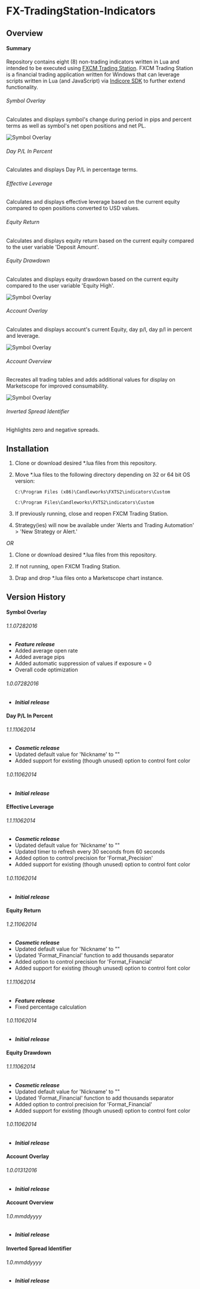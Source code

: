 # FX-TradingStation-Indicators

## Overview
#### Summary
Repository contains eight (8) non-trading indicators written in Lua and intended to be executed using [FXCM Trading Station](https://www.fxcm.com/uk/platforms/trading-station/innovative-platform/). FXCM Trading Station is a financial trading application written for Windows that can leverage scripts written in Lua (and JavaScript) via [Indicore SDK](http://www.fxcodebase.com/bin/products/IndicoreSDK/3.3.0/help/Lua/web-content.html) to further extend functionality.

###### Symbol Overlay
Calculates and displays symbol's change during period in pips and percent terms as well as symbol's net open positions and net PL.

![Symbol Overlay](/README-Images/Symbol-Overlay.png)

###### Day P/L In Percent
Calculates and displays Day P/L in percentage terms.

###### Effective Leverage
Calculates and displays effective leverage based on the current equity compared to open positions converted to USD values.

###### Equity Return
Calculates and displays equity return based on the current equity compared to the user variable 'Deposit Amount'.

###### Equity Drawdown
Calculates and displays equity drawdown based on the current equity compared to the user variable 'Equity High'.

![Symbol Overlay](/README-Images/4x-Indicators.png)

###### Account Overlay
Calculates and displays account's current Equity, day p/l, day p/l in percent and leverage.

![Symbol Overlay](/README-Images/Account-Overlay.png)

###### Account Overview
Recreates all trading tables and adds additional values for display on Marketscope for improved consumability.

![Symbol Overlay](/README-Images/Account-Overview.png)

###### Inverted Spread Identifier
Highlights zero and negative spreads.

## **Installation**
1. Clone or download desired *.lua files from this repository.

2. Move *.lua files to the following directory depending on 32 or 64 bit OS version:

	`C:\Program Files (x86)\Candleworks\FXTS2\indicators\Custom`

	`C:\Program Files\Candleworks\FXTS2\indicators\Custom`

3. If previously running, close and reopen FXCM Trading Station.

4. Strategy(ies) will now be available under 'Alerts and Trading Automation' > 'New Strategy or Alert.'

*OR*

1. Clone or download desired *.lua files from this repository.

2. If not running, open FXCM Trading Station.

3. Drap and drop *.lua files onto a Marketscope chart instance.

## Version History

#### Symbol Overlay
###### 1.1.07282016
- ***Feature release***
- Added average open rate
- Added average pips
- Added automatic suppression of values if exposure = 0
- Overall code optimization

###### 1.0.07282016
- ***Initial release***

#### Day P/L In Percent
###### 1.1.11062014
- ***Cosmetic release***
- Updated default value for 'Nickname' to ""
- Added support for existing (though unused) option to control font color

###### 1.0.11062014
- ***Initial release***

#### Effective Leverage
###### 1.1.11062014
- ***Cosmetic release***
- Updated default value for 'Nickname' to ""
- Updated timer to refresh every 30 seconds from 60 seconds
- Added option to control precision for 'Format_Precision'
- Added support for existing (though unused) option to control font color

###### 1.0.11062014
- ***Initial release***

#### Equity Return
###### 1.2.11062014
- ***Cosmetic release***
- Updated default value for 'Nickname' to ""
- Updated 'Format_Financial' function to add thousands separator
- Added option to control precision for 'Format_Financial'
- Added support for existing (though unused) option to control font color

###### 1.1.11062014
- ***Feature release***
- Fixed percentage calculation

###### 1.0.11062014
- ***Initial release***

#### Equity Drawdown
###### 1.1.11062014
- ***Cosmetic release***
- Updated default value for 'Nickname' to ""
- Updated 'Format_Financial' function to add thousands separator
- Added option to control precision for 'Format_Financial'
- Added support for existing (though unused) option to control font color

###### 1.0.11062014
- ***Initial release***

#### Account Overlay
###### 1.0.01312016
- ***Initial release***

#### Account Overview
###### 1.0.mmddyyyy
- ***Initial release***

#### Inverted Spread Identifier
###### 1.0.mmddyyyy
- ***Initial release***
